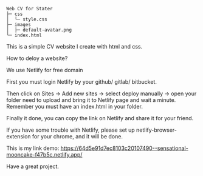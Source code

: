 ```
Web CV for Stater
├─ css
│  └─ style.css
├─ images
│  ├─ default-avatar.png
└─ index.html
```
This is a simple CV website I create with html and css.

How to deloy a website? 

We use Netlify for free domain

First you must login Netlify by your github/ gitlab/ bitbucket. 

Then click on Sites -> Add new sites -> select deploy manually -> open your folder need to upload and bring it to Netlify page and wait a minute. Remember you must have an index.html in your folder.

Finally it done, you can copy the link on Netlify and share it for your friend.

If you have some trouble with Netlify, please set up netlify-browser-extension for your chrome, and it will be done.

This is my link demo: https://64d5e91d7ec8103c20107490--sensational-mooncake-f47b5c.netlify.app/

Have a great project.
